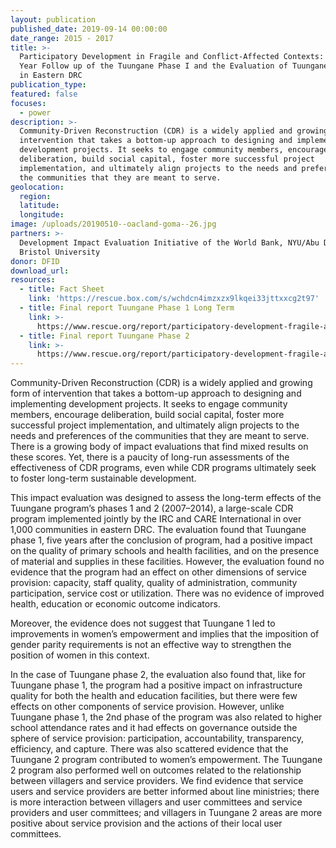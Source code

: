 ```yaml
---
layout: publication
published_date: 2019-09-14 00:00:00
date_range: 2015 - 2017
title: >-
  Participatory Development in Fragile and Conflict-Affected Contexts: The Five
  Year Follow up of the Tuungane Phase I and the Evaluation of Tuungane Phase II
  in Eastern DRC
publication_type:  
featured: false
focuses:
  - power
description: >-
  Community-Driven Reconstruction (CDR) is a widely applied and growing form of
  intervention that takes a bottom-up approach to designing and implementing
  development projects. It seeks to engage community members, encourage
  deliberation, build social capital, foster more successful project
  implementation, and ultimately align projects to the needs and preferences of
  the communities that they are meant to serve.
geolocation:
  region:
  latitude:
  longitude:
image: /uploads/20190510--oacland-goma--26.jpg
partners: >-
  Development Impact Evaluation Initiative of the World Bank, NYU/Abu Dhabi,
  Bristol University
donor: DFID
download_url:
resources:
  - title: Fact Sheet
    link: 'https://rescue.box.com/s/wchdcn4imzxzx9lkqei33jttxxcg2t97'
  - title: Final report Tuungane Phase 1 Long Term
    link: >-
      https://www.rescue.org/report/participatory-development-fragile-and-conflict-affected-contexts-impact-evaluation-tuungane-1
  - title: Final report Tuungane Phase 2
    link: >-
      https://www.rescue.org/report/participatory-development-fragile-and-conflict-affected-contexts-impact-evaluation-tuungane-2
---
```


Community-Driven Reconstruction (CDR) is a widely applied and growing form of intervention that takes a bottom-up approach to designing and implementing development projects. It seeks to engage community members, encourage deliberation, build social capital, foster more successful project implementation, and ultimately align projects to the needs and preferences of the communities that they are meant to serve. There is a growing body of impact evaluations that find mixed results on these scores. Yet, there is a paucity of long-run assessments of the effectiveness of CDR programs, even while CDR programs ultimately seek to foster long-term sustainable development.

This impact evaluation was designed to assess the long-term effects of the Tuungane program’s phases 1 and 2 (2007–2014), a large-scale CDR program implemented jointly by the IRC and CARE International in over 1,000 communities in eastern DRC. The evaluation found that Tuungane phase 1, five years after the conclusion of program, had a positive impact on the quality of primary schools and health facilities, and on the presence of material and supplies in these facilities. However, the evaluation found no evidence that the program had an effect on other dimensions of service provision: capacity, staff quality, quality of administration, community participation, service cost or utilization. There was no evidence of improved health, education or economic outcome indicators.

Moreover, the evidence does not suggest that Tuungane 1 led to improvements in women’s empowerment and implies that the imposition of gender parity requirements is not an effective way to strengthen the position of women in this context.

In the case of Tuungane phase 2, the evaluation also found that, like for Tuungane phase 1, the program had a positive impact on infrastructure quality for both the health and education facilities, but there were few effects on other components of service provision. However, unlike Tuungane phase 1, the 2nd phase of the program was also related to higher school attendance rates and it had effects on governance outside the sphere of service provision: participation, accountability, transparency, efficiency, and capture. There was also scattered evidence that the Tuungane 2 program contributed to women’s empowerment. The Tuungane 2 program also performed well on outcomes related to the relationship between villagers and service providers. We find evidence that service users and service providers are better informed about line ministries; there is more interaction between villagers and user committees and service providers and user committees; and villagers in Tuungane 2 areas are more positive about service provision and the actions of their local user committees.